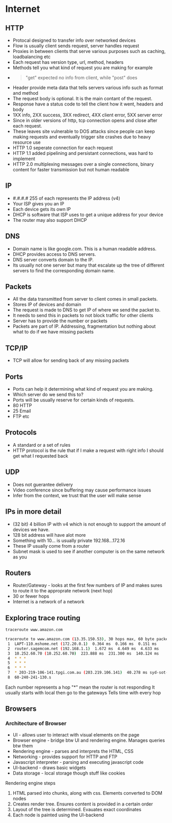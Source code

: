 # Internet

## HTTP

- Protocal designed to transfer info over networked devices
- Flow is usually client sends request, server handles request
- Proxies in between clients that serve various purposes such as caching, loadbalancing etc
- Each request has version type, url, method, headers
- Methods tell you what kind of request you are making for example
- > "get" expected no info from client, while "post" does
- Header provide meta data that tells servers various info such as format and method
- The request body is optional.  It is the main contant of the request.
- Response have a status code to tell the client how it went, headers and body
- 1XX info, 2XX success, 3XX redirect, 4XX client error, 5XX server error
- Since in older versions of http, tcp connection opens and close after each request.
- These leaves site vulnerable to DOS attacks since people can keep making requests and 
eventually trigger site crashes due to heavy resource use
- HTTP 1.0 seperate connection for each request
- HTTP 1.1 added pipelining and persistant connections, was hard to implement
- HTTP 2.0 multiplexing messages over a single connections, binary content for faster transmission but not human readable

## IP

- #.#.#.#  255 of each represents the IP address (v4)
- Your ISP gives you an IP
- Each device gets its own IP
- DHCP is software that ISP uses to get a unique address for your device
- The router may also support DHCP

## DNS

- Domain name is like google.com. This is a human readable address.
- DHCP provides access to DNS servers.
- DNS server converts domain to the IP.
- Its usually not one server but many that escalate up the tree of different servers to find the corresponding domain name.

## Packets

- All the data transmitted from server to client comes in small packets.
- Stores IP of devices and domain
- The request is made to DNS to get IP of where we send the packet to.
- It needs to send this in packets to not block traffic for other clients
- Server has to provide the number or packets
- Packets are part of IP.  Addressing, fragmentation but nothing about what to do if we have missing packets

## TCP/IP

- TCP will allow for sending back of any missing packets

## Ports

- Ports can help it determining what kind of request you are making.
- Which server do we send this to?
- Ports will be usually reserve for certain kinds of requests.
- 80 HTTP
- 25 Email
- FTP etc

## Protocols

- A standard or a set of rules
- HTTP protocol is the rule that if I make a request with right info I should get what I requested back

## UDP

- Does not guerantee delivery
- Video conference since buffering may cause performance issues
- Infer from the context, we trust that the user will make sense

## IPs in more detail

- (32 bit) 4 billion IP with v4 which is not enough to support the amount of devices we have.
- 128 bit address will have alot more
- Something with 10... is usually private
192.168...172.16
- These IP usually come from a router
- Subnet mask is used to see if another computer is on the same network as you

## Routers

- Router/Gateway - looks at the first few numbers of IP and makes sures to route it to the approprate network (next hop)
- 30 or fewer hops
- Internet is a network of a network

## Exploring trace routing
```bash
traceroute www.amazon.com
```
```bash
traceroute to www.amazon.com (13.35.150.53), 30 hops max, 60 byte packets
 1  LAPT-110.mshome.net (172.20.0.1)  0.364 ms  0.166 ms  0.151 ms
 2  router.sagemcom.net (192.168.1.1)  1.672 ms  4.649 ms  4.633 ms
 3  10.252.60.70 (10.252.60.70)  223.888 ms  231.300 ms  140.124 ms
 4  * * *
 5  * * *
 6  * * *
 7  * 203-219-106-141.tpgi.com.au (203.219.106.141)  40.278 ms syd-sot-ken-crt1-te-gi-0-4-0-9.tpgi.com.au (203.219.106.113)  50.912 ms
 8  60-240-241-130.s
```

Each number represents a hop
"*" mean the router is not responding
It usually starts with local then go to the gateways
Tells time with every hop

## Browsers

### Architecture of Browser

- UI - allows user to interact with visual elements on the page
- Browser engine - bridge btw UI and rendering engine.  Manages queries btw them
- Rendering engine - parses and interprets the HTML, CSS
- Networking - provides support for HTTP and FTP
- Javascript interpreter - parsing and executing javascript code
- UI-backend - draws basic widgets
- Data storage - local storage though stuff like cookies

Rendering engine steps
1. HTML parsed into chunks, along with css.  Elements converted to DOM nodes
2. Creates render tree.  Ensures content is provided in a certain order
3. Layout of the tree is determined.  Evauates exact coordinates
4. Each node is painted using the UI-backend




